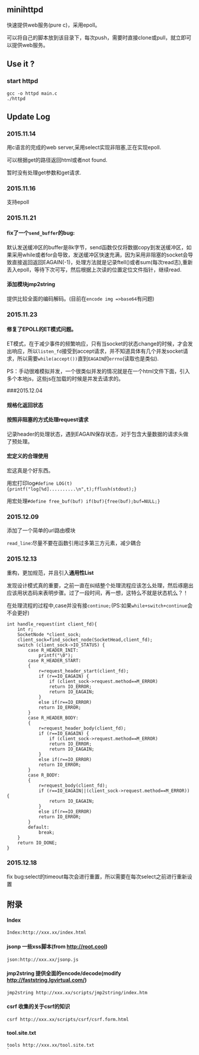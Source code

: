 ## minihttpd
快速提供web服务(pure c)，采用epoll。

可以将自己的脚本放到该目录下，每次push，需要时直接clone或pull，就立即可以提供web服务。

## Use it ?

### start httpd
```
gcc -o httpd main.c
./httpd
```

## Update Log
### 2015.11.14
用c语言的完成的web server,采用select实现非阻塞,正在实现epoll.

可以根据get的路径返回html或者not found.

暂时没有处理get参数和get请求.

### 2015.11.16
支持epoll

### 2015.11.21
#### fix了一个`send_buffer`的bug:
默认发送缓冲区的buffer是8k字节，send函数仅仅将数据copy到发送缓冲区，如果采用while或者for会导致，发送缓冲区快速充满，因为采用非阻塞的socket会导致直接返回返回EAGAIN(-1)，处理方法就是记录ftell()或者sum(每次read志),重新丢入epoll，等待下次可写，然后根据上次读的位置定位文件指针，继续read.

#### 添加模块jmp2string
提供比较全面的编码解码。(目前在`encode img =>base64`有问题)

### 2015.11.23
#### 修复了EPOLL的ET模式问题。

ET模式，在于减少事件的频繁响应，只有当socket的状态change的时候，才会发出响应，所以`listen_fd`接受到accept请求，并不知道具体有几个并发socket请求，所以需要`while(accept())`直到`EAGAIN`的`errno`(读取也是类似).

PS：手动很难模拟并发，一个很类似并发的情况就是在一个html文件下面，引入多个本地js，这些js在加载的时候是并发去请求的。

###2015.12.04
#### 规格化返回状态

#### 按照非阻塞的方式处理request请求
记录header的处理状态，遇到EAGAIN保存状态，对于包含大量数据的请求头做了预处理。

#### 宏定义的合理使用
宏这真是个好东西。

用宏打印log`#define LOG(t) {printf("log[%d]..........\n",t);fflush(stdout);}`

用宏处理`#define free_buf(buf) if(buf){free(buf);buf=NULL;}`

### 2015.12.09

添加了一个简单的url路由模块

`read_line`:尽量不要在函数引用过多第三方元素，减少耦合

### 2015.12.13
重构，更加规范，并且引入**通用性List**

发现设计模式真的重要，之前一直在纠结整个处理流程应该怎么处理，然后琢磨出应该用状态码来表明步骤。过了一段时间，再一想，这特么不就是状态机么？！

在处理流程的过程中,case并没有接`continue;`(PS:如果`while+switch+continue`会不会更好)
```
int handle_request(int client_fd){
    int r;
    SocketNode *client_sock;
    client_sock=find_socket_node(SocketHead,client_fd);
    switch (client_sock->IO_STATUS) {
        case R_HEADER_INIT:
            printf("\0");
        case R_HEADER_START:
        {
            r=request_header_start(client_fd);
            if (r==IO_EAGAIN) {
                if (client_sock->request.method==M_ERROR)
                return IO_ERROR;
                return IO_EAGAIN;
            }
            else if(r==IO_ERROR)
            return IO_ERROR;
        }
        case R_HEADER_BODY:
        {
            r=request_header_body(client_fd);
            if (r==IO_EAGAIN) {
                if (client_sock->request.method==M_ERROR)
                return IO_ERROR;
                return IO_EAGAIN;
            }
            else if(r==IO_ERROR)
            return IO_ERROR;
        }
        case R_BODY:
        {
            r=request_body(client_fd);
            if (r==IO_EAGAIN||(client_sock->request.method==M_ERROR)) {
                return IO_EAGAIN;
            }
            else if(r==IO_ERROR)
            return IO_ERROR;
        }
        default:
            break;
    }
    return IO_DONE;
}
```

### 2015.12.18
fix bug:select的timeout每次会进行重置，所以需要在每次select之前进行重新设置


## 附录

#### Index
```
Index:http://xxx.xx/index.html
```

#### jsonp 一些xss脚本(from http://root.cool)
```
json:http://xxx.xx/jsonp.js
```

#### jmp2string 提供全面的encode/decode(modify http://faststring.lgvirtual.com/)
```
jmp2string http://xxx.xx/scripts/jmp2string/index.htm
```

#### csrf 收集的关于csrf的知识
```
csrf http://xxx.xx/scripts/csrf/csrf.form.html
```
#### tool.site.txt
```
tools http://xxx.xx/tool.site.txt
`

